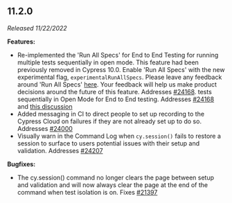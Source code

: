 ## 11.2.0

_Released 11/22/2022_

**Features:**

- Re-implemented the 'Run All Specs' for End to End Testing for running multiple tests sequentially in open mode. This feature had been previously removed in Cypress 10.0. Enable 'Run All Specs' with the new experimental flag, `experimentalRunAllSpecs`. Please leave any feedback around 'Run All Specs'
  [here](https://github.com/cypress-io/cypress/discussions/21628). Your feedback
  will help us make product decisions around the future of this feature. Addresses
  [#24168](https://github.com/cypress-io/cypress/issues/24168).
  tests sequentially in Open Mode for End to End testing. Addresses
  [#24168](https://github.com/cypress-io/cypress/issues/24168) and
  [this discussion](https://github.com/cypress-io/cypress/discussions/21628)
- Added messaging in CI to direct people to set up recording to the Cypress
  Cloud on failures if they are not already set up to do so. Addresses
  [#24000](https://github.com/cypress-io/cypress/issues/24000)
- Visually warn in the Command Log when `cy.session()` fails to restore a
  session to surface to users potential issues with their setup and validation.
  Addresses [#24207](https://github.com/cypress-io/cypress/issues/24207)

**Bugfixes:**

- The cy.session() command no longer clears the page between setup and
  validation and will now always clear the page at the end of the command when
  test isolation is on. Fixes
  [#21397](https://github.com/cypress-io/cypress/issues/21397)
